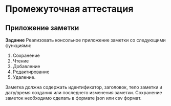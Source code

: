 # Промежуточная аттестация
## Приложение заметки
**Задание**
Реализовать консольное приложение заметки со следующими функциями:
1. Сохранение
2. Чтение
3. Добавление
4. Редактирование
5. Удаление.

Заметка должна содержать идентификатор, заголовок, тело заметки и дату/время создания
или последнего изменения заметки. Сохранение заметок необходимо сделать
в формате json или csv формат.
